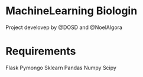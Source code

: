 # MachineLearning Biologin
Project develovep by @DOSD and @NoelAlgora

# Requirements
Flask
Pymongo
Sklearn
Pandas
Numpy
Scipy
